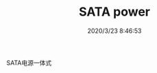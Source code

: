 ﻿---
layout: post 
title: SATA power
tags: SATA
categories: wire-harness
overview: 
series: 
part_number: KR11
thumb_img: static/202003/277-thumb-20200323164752.jpg
image: static/202003/277-20200323164752.jpg
date: 2020/3/23 8:46:53
---


SATA电源一体式
